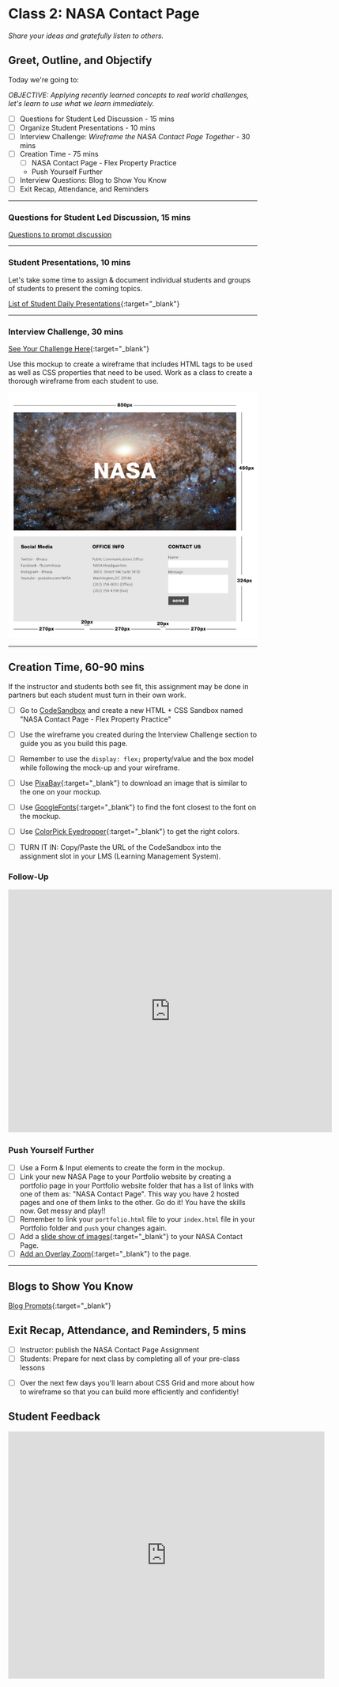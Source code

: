 # Class 2: NASA Contact Page

<!-- ! HIDE FROM STUDENT; INSTRUCTOR ONLY CONTENT -->
<!-- ## Instructor Only Content - HIDE FROM STUDENTS -->

<!-- ! END INSTRUCTOR ONLY CONTENT -->

*Share your ideas and gratefully listen to others.*

## Greet, Outline, and Objectify

<!-- SMART: Specific, Measurable, Attainable, Relevant, and Timely. -->
<!-- https://examples.yourdictionary.com/well-written-examples-of-learning-objectives.html -->

Today we're going to:
  
*OBJECTIVE: Applying recently learned concepts to real world challenges, let's learn to use what we learn immediately.*

- [ ] Questions for Student Led Discussion - 15 mins
- [ ] Organize Student Presentations - 10 mins
- [ ] Interview Challenge: *Wireframe the NASA Contact Page Together* - 30 mins
- [ ] Creation Time - 75 mins
    * [ ] NASA Contact Page - Flex Property Practice
    *  Push Yourself Further
- [ ] Interview Questions: Blog to Show You Know
- [ ] Exit Recap, Attendance, and Reminders

<hr>

### Questions for Student Led Discussion, 15 mins
<!-- This section should be structured with the 5E model: https://lesley.edu/article/empowering-students-the-5e-model-explained -->

[Questions to prompt discussion](./../additionalResources/questionsForDiscussion/qfd-class-2.md)

<hr>

### Student Presentations, 10 mins

Let's take some time to assign & document individual students and groups of students to present the coming topics.

[List of Student Daily Presentations](./../additionalResources/studentPresentations.md){:target="_blank"}

<hr>

### Interview Challenge, 30 mins
<!-- The last two E happen here: elaborate and evaluate  -->
<!-- this sections should have a challenge that can be solved with the skills they've learned since their last class. -->

[See Your Challenge Here](./../additionalResources/interviewChallenges.md){:target="_blank"}

Use this mockup to create a wireframe that includes HTML tags to be used as well as CSS properties that need to be used. Work as a class to create a thorough wireframe from each student to use.

![NASA-Contact-Page](./../images/NASA-Contact-Page.png)

<hr>

## Creation Time, 60-90 mins

If the instructor and students both see fit, this assignment may be done in partners but each student must turn in their own work.

- [ ] Go to [CodeSandbox](https://codesandbox.io/dashboard) and create a new HTML + CSS Sandbox named "NASA Contact Page - Flex Property Practice"
- [ ] Use the wireframe you created during the Interview Challenge section to guide you as you build this page.
- [ ] Remember to use the `display: flex;` property/value and the box model while following the mock-up and your wireframe.
- [ ] Use [PixaBay](https://pixabay.com/){:target="_blank"} to download an image that is similar to the one on your mockup.
- [ ] Use [GoogleFonts](https://fonts.google.com/){:target="_blank"} to find the font closest to the font on the mockup.
- [ ] Use [ColorPick Eyedropper](https://chrome.google.com/webstore/detail/colorpick-eyedropper/ohcpnigalekghcmgcdcenkpelffpdolg?hl=en){:target="_blank"} to get the right colors.
- [ ] TURN IT IN: Copy/Paste the URL of the CodeSandbox into the assignment slot in your LMS (Learning Management System).

  <!-- TODO Delete > In case you need it, here's a [Follow-Up Video for the NASA Page](https://player.vimeo.com/video/296667713){:target="_blank"} . -->

### Follow-Up

<iframe src="https://player.vimeo.com/video/928482663?badge=0&amp;autopause=0&amp;player_id=0&amp;app_id=58479" width="655" height="491" frameborder="0" allow="autoplay; fullscreen; picture-in-picture; clipboard-write" title="using_flexbox_-_nasa_page (1080p)"></iframe>

### Push Yourself Further

- [ ] Use a Form & Input elements to create the form in the mockup.
- [ ] Link your new NASA Page to your Portfolio website by creating a portfolio page in your Portfolio website folder that has a list of links with one of them as: "NASA Contact Page". This way you have 2 hosted pages and one of them links to the other. Go do it! You have the skills now. Get messy and play!!
- [ ] Remember to link your `portfolio.html` file to your `index.html` file in your Portfolio folder and `push` your changes again.
- [ ] Add a [slide show of images](https://www.w3schools.com/howto/howto_js_slideshow.asp){:target="_blank"} to your NASA Contact Page.
- [ ] [Add an Overlay Zoom](https://www.w3schools.com/howto/tryit.asp?filename=tryhow_css_image_overlay_zoom){:target="_blank"} to the page.

<hr>

## Blogs to Show You Know

[Blog Prompts](./../additionalResources/blogPrompts.md){:target="_blank"}

## Exit Recap, Attendance, and Reminders, 5 mins

- [ ] Instructor: publish the NASA Contact Page Assignment
- [ ] Students: Prepare for next class by completing all of your pre-class lessons
<!-- * Complete the feedback survey -->
- [ ] Over the next few days you'll learn about CSS Grid and more about how to wireframe so that you can build more efficiently and confidently!

## Student Feedback

<iframe src="https://docs.google.com/forms/d/e/1FAIpQLSd85nNCk_MdnaXCsX7fWl3vYgcqvozzlK2cKq26d2g67Zh8Kg/viewform?embedded=true" width="640" height="500" frameborder="0" marginheight="0" marginwidth="0">Loading…</iframe>